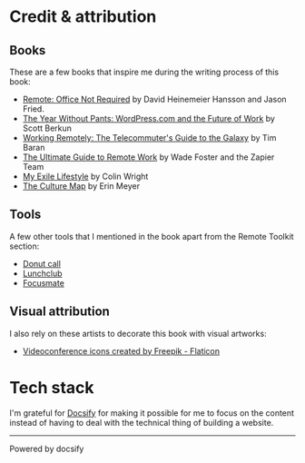 # Credit & attribution

## Books

These are a few books that inspire me during the writing process of this book: 

- [Remote: Office Not Required](https://www.goodreads.com/book/show/17316682-remote) by David Heinemeier Hansson and
Jason Fried.
- [The Year Without Pants: WordPress.com and the Future of Work](https://www.goodreads.com/book/show/17396014-the-year-without-pants) by Scott Berkun
- [Working Remotely: The Telecommuter's Guide to the Galaxy](https://www.goodreads.com/book/show/25625280-working-remotely) by Tim Baran
- [The Ultimate Guide to Remote Work](https://www.goodreads.com/book/show/25266259-the-ultimate-guide-to-remote-work) by Wade Foster and the Zapier Team
- [My Exile Lifestyle](https://www.goodreads.com/en/book/show/11776937-my-exile-lifestyle) by Colin Wright
- [The Culture Map](https://www.goodreads.com/book/show/22085568-the-culture-map) by Erin Meyer

## Tools

A few other tools that I mentioned in the book apart from the Remote Toolkit section: 

- [Donut call](https://www.donut.com/)
- [Lunchclub](https://lunchclub.com/)
- [Focusmate](https://www.focusmate.com/)

## Visual attribution 

I also rely on these artists to decorate this book with visual artworks: 

- <a href="https://www.flaticon.com/free-icons/videoconference" title="videoconference icons">Videoconference icons created by Freepik - Flaticon</a>

# Tech stack

I'm grateful for [Docsify](https://docsify.js.org) for making it possible for me to focus on the content instead of having to deal with the technical thing of building a website. 

----

<a href="https://docsify.js.org" target="_blank" style="color: inherit; font-weight: normal; text-decoration: none;">Powered by docsify</a>